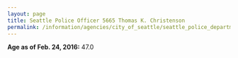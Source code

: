 ```yaml
---
layout: page
title: Seattle Police Officer 5665 Thomas K. Christenson
permalink: /information/agencies/city_of_seattle/seattle_police_department/copbook/5665/
---
```


**Age as of Feb. 24, 2016:** 47.0
